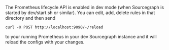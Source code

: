 The Prometheus lifecycle API is enabled in dev mode (when Sourcegraph is started by dev/start.sh or similar).
You can edit, add, delete rules in that directory and then send

```shell script
curl -X POST http://localhost:9090/-/reload
```

to your running Prometheus in your dev Sourcegraph instance and it will reload the configs with your changes.
